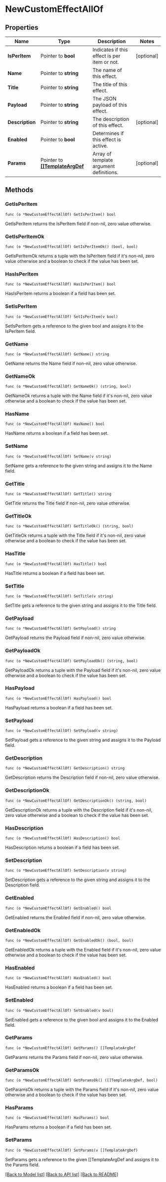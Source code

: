 # NewCustomEffectAllOf

## Properties

Name | Type | Description | Notes
------------ | ------------- | ------------- | -------------
**IsPerItem** | Pointer to **bool** | Indicates if this effect is per item or not. | [optional] 
**Name** | Pointer to **string** | The name of this effect. | 
**Title** | Pointer to **string** | The title of this effect. | 
**Payload** | Pointer to **string** | The JSON payload of this effect. | 
**Description** | Pointer to **string** | The description of this effect. | [optional] 
**Enabled** | Pointer to **bool** | Determines if this effect is active. | 
**Params** | Pointer to [**[]TemplateArgDef**](TemplateArgDef.md) | Array of template argument definitions. | [optional] 

## Methods

### GetIsPerItem

`func (o *NewCustomEffectAllOf) GetIsPerItem() bool`

GetIsPerItem returns the IsPerItem field if non-nil, zero value otherwise.

### GetIsPerItemOk

`func (o *NewCustomEffectAllOf) GetIsPerItemOk() (bool, bool)`

GetIsPerItemOk returns a tuple with the IsPerItem field if it's non-nil, zero value otherwise
and a boolean to check if the value has been set.

### HasIsPerItem

`func (o *NewCustomEffectAllOf) HasIsPerItem() bool`

HasIsPerItem returns a boolean if a field has been set.

### SetIsPerItem

`func (o *NewCustomEffectAllOf) SetIsPerItem(v bool)`

SetIsPerItem gets a reference to the given bool and assigns it to the IsPerItem field.

### GetName

`func (o *NewCustomEffectAllOf) GetName() string`

GetName returns the Name field if non-nil, zero value otherwise.

### GetNameOk

`func (o *NewCustomEffectAllOf) GetNameOk() (string, bool)`

GetNameOk returns a tuple with the Name field if it's non-nil, zero value otherwise
and a boolean to check if the value has been set.

### HasName

`func (o *NewCustomEffectAllOf) HasName() bool`

HasName returns a boolean if a field has been set.

### SetName

`func (o *NewCustomEffectAllOf) SetName(v string)`

SetName gets a reference to the given string and assigns it to the Name field.

### GetTitle

`func (o *NewCustomEffectAllOf) GetTitle() string`

GetTitle returns the Title field if non-nil, zero value otherwise.

### GetTitleOk

`func (o *NewCustomEffectAllOf) GetTitleOk() (string, bool)`

GetTitleOk returns a tuple with the Title field if it's non-nil, zero value otherwise
and a boolean to check if the value has been set.

### HasTitle

`func (o *NewCustomEffectAllOf) HasTitle() bool`

HasTitle returns a boolean if a field has been set.

### SetTitle

`func (o *NewCustomEffectAllOf) SetTitle(v string)`

SetTitle gets a reference to the given string and assigns it to the Title field.

### GetPayload

`func (o *NewCustomEffectAllOf) GetPayload() string`

GetPayload returns the Payload field if non-nil, zero value otherwise.

### GetPayloadOk

`func (o *NewCustomEffectAllOf) GetPayloadOk() (string, bool)`

GetPayloadOk returns a tuple with the Payload field if it's non-nil, zero value otherwise
and a boolean to check if the value has been set.

### HasPayload

`func (o *NewCustomEffectAllOf) HasPayload() bool`

HasPayload returns a boolean if a field has been set.

### SetPayload

`func (o *NewCustomEffectAllOf) SetPayload(v string)`

SetPayload gets a reference to the given string and assigns it to the Payload field.

### GetDescription

`func (o *NewCustomEffectAllOf) GetDescription() string`

GetDescription returns the Description field if non-nil, zero value otherwise.

### GetDescriptionOk

`func (o *NewCustomEffectAllOf) GetDescriptionOk() (string, bool)`

GetDescriptionOk returns a tuple with the Description field if it's non-nil, zero value otherwise
and a boolean to check if the value has been set.

### HasDescription

`func (o *NewCustomEffectAllOf) HasDescription() bool`

HasDescription returns a boolean if a field has been set.

### SetDescription

`func (o *NewCustomEffectAllOf) SetDescription(v string)`

SetDescription gets a reference to the given string and assigns it to the Description field.

### GetEnabled

`func (o *NewCustomEffectAllOf) GetEnabled() bool`

GetEnabled returns the Enabled field if non-nil, zero value otherwise.

### GetEnabledOk

`func (o *NewCustomEffectAllOf) GetEnabledOk() (bool, bool)`

GetEnabledOk returns a tuple with the Enabled field if it's non-nil, zero value otherwise
and a boolean to check if the value has been set.

### HasEnabled

`func (o *NewCustomEffectAllOf) HasEnabled() bool`

HasEnabled returns a boolean if a field has been set.

### SetEnabled

`func (o *NewCustomEffectAllOf) SetEnabled(v bool)`

SetEnabled gets a reference to the given bool and assigns it to the Enabled field.

### GetParams

`func (o *NewCustomEffectAllOf) GetParams() []TemplateArgDef`

GetParams returns the Params field if non-nil, zero value otherwise.

### GetParamsOk

`func (o *NewCustomEffectAllOf) GetParamsOk() ([]TemplateArgDef, bool)`

GetParamsOk returns a tuple with the Params field if it's non-nil, zero value otherwise
and a boolean to check if the value has been set.

### HasParams

`func (o *NewCustomEffectAllOf) HasParams() bool`

HasParams returns a boolean if a field has been set.

### SetParams

`func (o *NewCustomEffectAllOf) SetParams(v []TemplateArgDef)`

SetParams gets a reference to the given []TemplateArgDef and assigns it to the Params field.


[[Back to Model list]](../README.md#documentation-for-models) [[Back to API list]](../README.md#documentation-for-api-endpoints) [[Back to README]](../README.md)


